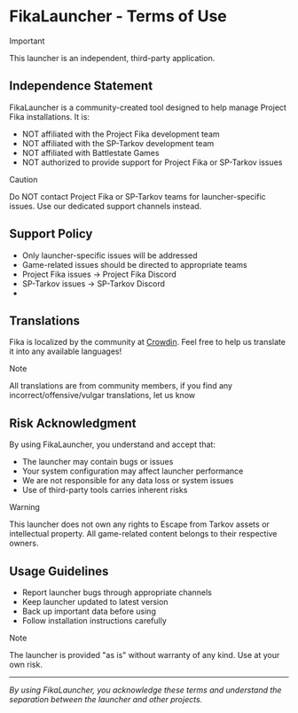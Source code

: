 # FikaLauncher - Terms of Use

> [!IMPORTANT]
> This launcher is an independent, third-party application.

## Independence Statement

FikaLauncher is a community-created tool designed to help manage Project Fika installations. It is:

- NOT affiliated with the Project Fika development team
- NOT affiliated with the SP-Tarkov development team
- NOT affiliated with Battlestate Games
- NOT authorized to provide support for Project Fika or SP-Tarkov issues

> [!CAUTION]
> Do NOT contact Project Fika or SP-Tarkov teams for launcher-specific issues. Use our dedicated support channels
> instead.

## Support Policy

- Only launcher-specific issues will be addressed
- Game-related issues should be directed to appropriate teams
- Project Fika issues → Project Fika Discord
- SP-Tarkov issues → SP-Tarkov Discord
- 
## Translations

Fika is localized by the community at [Crowdin](https://crowdin.com/project/fikalauncher). Feel free to help us
translate it into any available languages!

> [!NOTE]
> All translations are from community members, if you find any incorrect/offensive/vulgar translations, let us know

## Risk Acknowledgment

By using FikaLauncher, you understand and accept that:

- The launcher may contain bugs or issues
- Your system configuration may affect launcher performance
- We are not responsible for any data loss or system issues
- Use of third-party tools carries inherent risks

> [!WARNING]
> This launcher does not own any rights to Escape from Tarkov assets or intellectual property. All game-related content
> belongs to their respective owners.

## Usage Guidelines

- Report launcher bugs through appropriate channels
- Keep launcher updated to latest version
- Back up important data before using
- Follow installation instructions carefully

> [!NOTE]
> The launcher is provided "as is" without warranty of any kind. Use at your own risk.

---

*By using FikaLauncher, you acknowledge these terms and understand the separation between the launcher and other
projects.*
